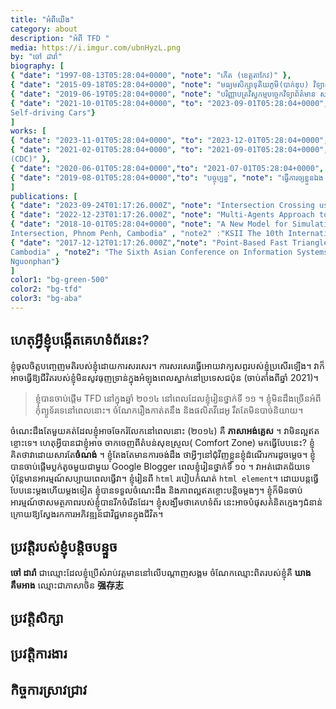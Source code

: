 ```yaml
---  
title: "អំពីយើង"  
category: about  
description: "អំពី TFD "  
media: https://i.imgur.com/ubnHyzL.png
by: "ចៅ ដារ៉ា"
biography: [
{ "date": "1997-08-13T05:28:04+0000", "note": "កើត (ខេត្តតាកែវ)" },
{ "date": "2015-09-18T05:28:04+0000", "note": "មធ្យមសិក្សាទុតិយភូមិ(បាក់ឌុប) វិទ្យាល័យច្បារអំពៅ"},
{ "date": "2019-06-19T05:28:04+0000", "note": "បរិញ្ញាបត្រវិស្វកម្មបច្ចេកវិទ្យាព័ត៌មាន សាកលវិទ្យាល័យភូមិន្ទភ្នំពេញ" , "note2":"ប្រធានបទស្រាវជ្រាវ Modelling and Simulation of Fluid Particles Inside a Room"},
{ "date": "2021-10-01T05:28:04+0000", "to": "2023-09-01T05:28:04+0000", "note": "អនុបណ្ឌិតវិទ្យាសាស្រ្តទិន្នន័យ សាកលវិទ្យាល័យនីហ្កាតា ជប៉ុន" , "note2":"ប្រធានបទស្រាវជ្រាវ Applying Multi-Agent Reinforcement Learning for Negotiation Tasks for
Self-driving Cars"}
]
works: [
{ "date": "2023-11-01T05:28:04+0000", "to": "2023-12-01T05:28:04+0000", "note": "Full Stack Engineer Intern, HENNGE, Tokyo, Japan" },
{ "date": "2021-02-01T05:28:04+0000", "to": "2021-09-01T05:28:04+0000", "note": "Contracted System Developer, ក្រុមប្រឹក្សាអភិវឌ្ឍន៍កម្ពុជា
(CDC)" },
{ "date": "2020-06-01T05:28:04+0000","to": "2021-07-01T05:28:04+0000", "note": "អ្នកដឹកនាំគម្រោង, Inklusivity, ភ្នំពេញ"},
{ "date": "2019-08-01T05:28:04+0000","to": "បច្ចុប្បន្ន", "note": "ធ្វើការឲ្យខ្លួនឯង (Freelance)" },
]
publications: [
{ "date": "2023-09-24T01:17:26.000Z", "note": "Intersection Crossing using Policy Optimization with Beta Distribution for Continuous" , "note2":"IEEE Shinetsu Section" , "note3" : "Kheang Kim Ang, Tatsuya Yamazaki" },
{ "date": "2022-12-23T01:17:26.000Z", "note": "Multi-Agents Approach to Autonomous Vehicles in Intersection Crossing" , "note2":"Niigata University Student Branch 13th Student Research Presentation Exchange Meeting" , "note3" : "Kheang Kim Ang, Tatsuya Yamazaki" },
{ "date": "2018-10-01T05:28:04+0000", "note": "A New Model for Simulating and Evaluating Congestion Cause at Signalized
Intersection, Phnom Penh, Cambodia" , "note2" :"KSII The 10th International Conference on Internet (ICONI) 2018." , "note3": "KimAng Kheang, Sokchea Kor, Sovila Srun"},
{ "date": "2017-12-12T01:17:26.000Z","note": "Point-Based Fast Triangle-Triangle Intersection Detection, Phnom Penh,
Cambodia" , "note2": "The Sixth Asian Conference on Information Systems (ACIS) 2017." , "note3" :"Vichear Keo Ouk, KimAng Kheang, Seihakrith Tan, Sokha Heng, Pheakdey
Nguonphan"}
]
color1: "bg-green-500"
color2: "bg-tfd"
color3: "bg-aba"
--- 
```


## ហេតុអ្វីខ្ញុំបង្កើតគេហទំព័រនេះ?

ខ្ញុំចូលចិត្តបញ្ចេញមតិរបស់ខ្ញុំដោយការសរសេរ។ ការសរសេរធ្វើអោយវាក្យសព្ទរបស់ខ្ញុំប្រសើរឡើង។
វាក៏អាចធ្វើឱ្យជីវិតរបស់ខ្ញុំមិនសូវធុញទ្រាន់ក្នុងអំឡុងពេលស្នាក់នៅប្រទេសជប៉ុន (ចាប់តាំងពីឆ្នាំ 2021)។

> ខ្ញុំបានចាប់ផ្តើម TFD នៅក្នុងឆ្នាំ ២០១៤ នៅពេលដែលខ្ញុំរៀនថ្នាក់ទី ១១ ។ ខ្ញុំមិនដឹងច្រើនអំពីកុំព្យូទ័រទេនៅពេលនោះ។
> ចំណែករឿងកាត់តនឹង និងផលិតវីដេអូ រឹតតែមិនបាច់និយាយ។

ចំណេះដឹងតែមួយគត់ដែលខ្ញុំអាចចែករំលែកនៅពេលនោះ (២០១៤) គឺ **ភាសាអង់គ្លេស** ។ វាមិនល្អឥតខ្ចោះទេ។ ហេតុ​អ្វី​បាន​ជា​ខ្ញុំ​អាច
ចាក​ចេញ​ពី​តំបន់​សុខ​ស្រួល( Comfort Zone) មកធ្វេីបែបនេះ? ខ្ញុំគិតថាវាដោយសារតែ**ចំណង់** ។ ខ្ញុំតែងតែមានការចង់ដឹង
ថាអ្វីៗនៅជុំវិញខ្លួនខ្ញុំដំណើរការដូចម្តេច។ ខ្ញុំបានចាប់ផ្តើមប្លក់តូចមួយជាមួយ Google Blogger ពេលខ្ញុំរៀនថ្នាក់ទី ១០ ។
វាអត់ជោគជ័យទេ ប៉ុន្តែមានអារម្មណ៍សប្បាយពេលធ្វើវា។ ខ្ញុំរៀនពី `html` របៀបកំណត់ `html element`។
ដោយបន្តធ្វើបែបនេះម្តងហើយម្តងទៀត ខ្ញុំបានទទួលចំណេះដឹង និងភាពល្អឥតខ្ចោះបន្តិចម្តងៗ។
ខ្ញុំ​ក៏​មិន​ចាប់អារម្មណ៍ថាសមត្ថភាពរបស់ខ្ញុំបានរីកចំរើនដែរ។ ខ្ញុំសង្ឃឹមថាគេហទំព័រ
នេះអាចបំផុសគំនិតក្មេងៗជំនាន់ក្រោយឱ្យស្វែងរកការអភិវឌ្ឍន៍ជាវិជ្ជមានក្នុងជីវិត។

<social-card></social-card>

## ប្រវត្តិរបស់ខ្ញុំបន្តិចបន្ទួច

**ចៅ ដារ៉ា** ជាឈ្មោះដែលខ្ញុំប្រើសំរាប់វត្តមាននៅលើបណ្តាញសង្គម ចំណែកឈ្មោះពិតរបស់ខ្ញុំគឺ **ឃាង គឹមអាង** ឈ្មោះជាភាសាចិន
**强存志**

## ប្រវត្តិសិក្សា

<my-timeline :biography="biography" :color="color1"></my-timeline>

## ប្រវត្តិការងារ

<my-timeline :biography="works" :color="color2"></my-timeline>

## កិច្ចការស្រាវជ្រាវ

<my-timeline :biography="publications" :color="color3"></my-timeline>

  
